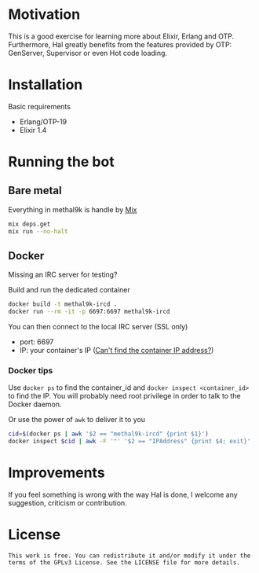 # Motivation

This is a good exercise for learning more about Elixir, Erlang and
OTP. Furthermore, Hal greatly benefits from the features provided by OTP:
GenServer, Supervisor or even Hot code loading.


# Installation

Basic requirements
- Erlang/OTP-19
- Elixir 1.4


# Running the bot

## Bare metal

Everything in methal9k is handle by [Mix](https://hexdocs.pm/mix/Mix.html)

``` bash
mix deps.get
mix run --no-halt
```

## Docker

Missing an IRC server for testing?

Build and run the dedicated container
``` bash
docker build -t methal9k-ircd .
docker run --rm -it -p 6697:6697 methal9k-ircd
```

You can then connect to the local IRC server (SSL only)
 - port: 6697
 - IP: your container's IP ([Can't find the container IP address?](#dockertips))


<a name="dockertips"/>

### Docker tips

Use `docker ps` to find the container_id and `docker inspect <container_id>` to
find the IP.  You will probably need root privilege in order to talk to the
Docker daemon.

Or use the power of `awk` to deliver it to you
``` bash
cid=$(docker ps | awk '$2 == "methal9k-ircd" {print $1}')
docker inspect $cid | awk -F '"' '$2 == "IPAddress" {print $4; exit}'
```


# Improvements

If you feel something is wrong with the way Hal is done, I welcome any
suggestion, criticism or contribution.


# License

    This work is free. You can redistribute it and/or modify it under the
    terms of the GPLv3 License. See the LICENSE file for more details.

